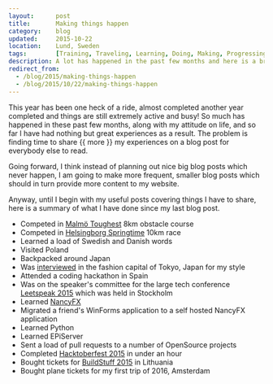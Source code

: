 ```yaml
---
layout:      post
title:       Making things happen
category:    blog
updated:     2015-10-22
location:    Lund, Sweden
tags:        [Training, Traveling, Learning, Doing, Making, Progressing, Achieving]
description: A lot has happened in the past few months and here is a break down
redirect_from:
  - /blog/2015/making-things-happen
  - /blog/2015/10/22/making-things-happen
---
```

This year has been one heck of a ride, almost completed another year completed and things are still extremely active and busy! So much has happened in these past few months, along with my attitude on life, and so far I have had nothing but great experiences as a result. The problem is finding time to share {{ more }} my experiences on a blog post for everybody else to read.

Going forward, I think instead of planning out nice big blog posts which never happen, I am going to make more frequent, smaller blog posts which should in turn provide more content to my website.

Anyway, until I begin with my useful posts covering things I have to share, here is a summary of what I have done since my last blog post.

- Competed in [Malmö Toughest](http://www.toughest.se/) 8km obstacle course
- Competed in [Helsingborg Springtime](http://www.springtimeihelsingborg.se/) 10km race
- Learned a load of Swedish and Danish words
- Visited Poland
- Backpacked around Japan
- Was [interviewed](http://harajukutokyo.jp/?p=5131) in the fashion capital of Tokyo, Japan for my style
- Attended a coding hackathon in Spain
- Was on the speaker's committee for the large tech conference [Leetspeak 2015](http://www.leetspeak.se/2015/) which was held in Stockholm
- Learned [NancyFX](http://www.nancyfx.org/)
- Migrated a friend's WinForms application to a self hosted NancyFX application
- Learned Python
- Learned EPiServer
- Sent a load of pull requests to a number of OpenSource projects
- Completed [Hacktoberfest 2015](http://hacktoberfest.digitalocean.com/) in under an hour
- Bought tickets for [BuildStuff 2015](http://www.buildstuff.lt/) in Lithuania
- Bought plane tickets for my first trip of 2016, Amsterdam
